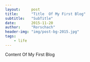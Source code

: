```yaml
---
layout:     post
title:      "Title  Of My First Blog"
subtitle:   "SubTitle"
date:       2015-11-20
author:     "Rorschach"
header-img: "img/post-bg-2015.jpg"
tags:
    - life
---
```



Content Of My First Blog